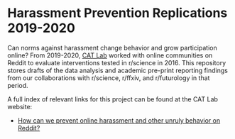 # Harassment Prevention Replications 2019-2020

Can norms against harassment change behavior and grow participation online? From 2019-2020, [CAT Lab](https://citizensandtech.org/about-cat-lab/) worked with online communities on Reddit to evaluate interventions tested in r/science in 2016. This repository stores drafts of the data analysis and academic pre-print reporting findings from our collaborations with r/science, r/ffxiv, and r/futurology in that period.

A full index of relevant links for this project can be found at the CAT Lab website:
* [How can we prevent online harassment and other unruly behavior on Reddit?](https://citizensandtech.org/research/how-can-we-prevent-online-harassment-and-other-unruly-behavior-on-reddit/)
